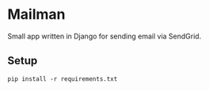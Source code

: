 # Mailman

Small app written in Django for sending email via SendGrid.

## Setup

```
pip install -r requirements.txt
```